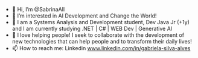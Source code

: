 - 👋 Hi, I’m @SabrinaAll
- 👀 I’m interested in AI Development and Change the World! 
- 🌱 I am a Systems Analysis and Development student, Dev Java Jr (+1y) and I am currently studying .NET | C# | WEB Dev | Generative AI
- 💞️ I love helping people! I seek to collaborate with the development of new technologies that can help people and to transform their daily lives!
- 📫 How to reach me: Linkedin www.linkedin.com/in/gabriela-silva-alves

<!---
SabrinaAll/SabrinaAll is a ✨ special ✨ repository because its `README.md` (this file) appears on your GitHub profile.
You can click the Preview link to take a look at your changes.
--->
